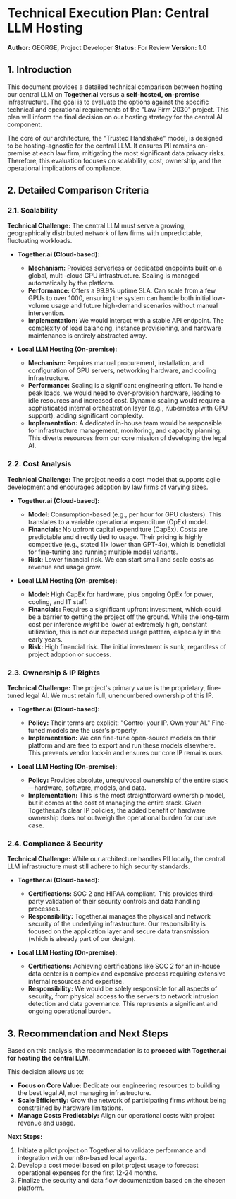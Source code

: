 # Technical Execution Plan: Central LLM Hosting

**Author:** GEORGE, Project Developer
**Status:** For Review
**Version:** 1.0

## 1. Introduction

This document provides a detailed technical comparison between hosting our central LLM on **Together.ai** versus a **self-hosted, on-premise** infrastructure. The goal is to evaluate the options against the specific technical and operational requirements of the "Law Firm 2030" project. This plan will inform the final decision on our hosting strategy for the central AI component.

The core of our architecture, the "Trusted Handshake" model, is designed to be hosting-agnostic for the central LLM. It ensures PII remains on-premise at each law firm, mitigating the most significant data privacy risks. Therefore, this evaluation focuses on scalability, cost, ownership, and the operational implications of compliance.

## 2. Detailed Comparison Criteria

### 2.1. Scalability

**Technical Challenge:** The central LLM must serve a growing, geographically distributed network of law firms with unpredictable, fluctuating workloads.

*   **Together.ai (Cloud-based):**
    *   **Mechanism:** Provides serverless or dedicated endpoints built on a global, multi-cloud GPU infrastructure. Scaling is managed automatically by the platform.
    *   **Performance:** Offers a 99.9% uptime SLA. Can scale from a few GPUs to over 1000, ensuring the system can handle both initial low-volume usage and future high-demand scenarios without manual intervention.
    *   **Implementation:** We would interact with a stable API endpoint. The complexity of load balancing, instance provisioning, and hardware maintenance is entirely abstracted away.

*   **Local LLM Hosting (On-premise):**
    *   **Mechanism:** Requires manual procurement, installation, and configuration of GPU servers, networking hardware, and cooling infrastructure.
    *   **Performance:** Scaling is a significant engineering effort. To handle peak loads, we would need to over-provision hardware, leading to idle resources and increased cost. Dynamic scaling would require a sophisticated internal orchestration layer (e.g., Kubernetes with GPU support), adding significant complexity.
    *   **Implementation:** A dedicated in-house team would be responsible for infrastructure management, monitoring, and capacity planning. This diverts resources from our core mission of developing the legal AI.

### 2.2. Cost Analysis

**Technical Challenge:** The project needs a cost model that supports agile development and encourages adoption by law firms of varying sizes.

*   **Together.ai (Cloud-based):**
    *   **Model:** Consumption-based (e.g., per hour for GPU clusters). This translates to a variable operational expenditure (OpEx) model.
    *   **Financials:** No upfront capital expenditure (CapEx). Costs are predictable and directly tied to usage. Their pricing is highly competitive (e.g., stated 11x lower than GPT-4o), which is beneficial for fine-tuning and running multiple model variants.
    *   **Risk:** Lower financial risk. We can start small and scale costs as revenue and usage grow.

*   **Local LLM Hosting (On-premise):**
    *   **Model:** High CapEx for hardware, plus ongoing OpEx for power, cooling, and IT staff.
    *   **Financials:** Requires a significant upfront investment, which could be a barrier to getting the project off the ground. While the long-term cost per inference *might* be lower at extremely high, constant utilization, this is not our expected usage pattern, especially in the early years.
    *   **Risk:** High financial risk. The initial investment is sunk, regardless of project adoption or success.

### 2.3. Ownership & IP Rights

**Technical Challenge:** The project's primary value is the proprietary, fine-tuned legal AI. We must retain full, unencumbered ownership of this IP.

*   **Together.ai (Cloud-based):**
    *   **Policy:** Their terms are explicit: "Control your IP. Own your AI." Fine-tuned models are the user's property.
    *   **Implementation:** We can fine-tune open-source models on their platform and are free to export and run these models elsewhere. This prevents vendor lock-in and ensures our core IP remains ours.

*   **Local LLM Hosting (On-premise):**
    *   **Policy:** Provides absolute, unequivocal ownership of the entire stack—hardware, software, models, and data.
    *   **Implementation:** This is the most straightforward ownership model, but it comes at the cost of managing the entire stack. Given Together.ai's clear IP policies, the added benefit of hardware ownership does not outweigh the operational burden for our use case.

### 2.4. Compliance & Security

**Technical Challenge:** While our architecture handles PII locally, the central LLM infrastructure must still adhere to high security standards.

*   **Together.ai (Cloud-based):**
    *   **Certifications:** SOC 2 and HIPAA compliant. This provides third-party validation of their security controls and data handling processes.
    *   **Responsibility:** Together.ai manages the physical and network security of the underlying infrastructure. Our responsibility is focused on the application layer and secure data transmission (which is already part of our design).

*   **Local LLM Hosting (On-premise):**
    *   **Certifications:** Achieving certifications like SOC 2 for an in-house data center is a complex and expensive process requiring extensive internal resources and expertise.
    *   **Responsibility:** We would be solely responsible for all aspects of security, from physical access to the servers to network intrusion detection and data governance. This represents a significant and ongoing operational burden.

## 3. Recommendation and Next Steps

Based on this analysis, the recommendation is to **proceed with Together.ai for hosting the central LLM.**

This decision allows us to:
- **Focus on Core Value:** Dedicate our engineering resources to building the best legal AI, not managing infrastructure.
- **Scale Efficiently:** Grow the network of participating firms without being constrained by hardware limitations.
- **Manage Costs Predictably:** Align our operational costs with project revenue and usage.

**Next Steps:**
1.  Initiate a pilot project on Together.ai to validate performance and integration with our n8n-based local agents.
2.  Develop a cost model based on pilot project usage to forecast operational expenses for the first 12-24 months.
3.  Finalize the security and data flow documentation based on the chosen platform.
